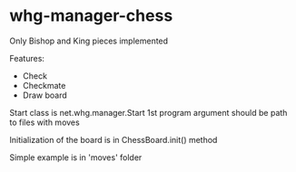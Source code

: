 # whg-manager-chess

Only Bishop and King pieces implemented

Features:
- Check
- Checkmate
- Draw board

Start class is net.whg.manager.Start
1st program argument should be path to files with moves

Initialization of the board is in ChessBoard.init() method

Simple example is in 'moves' folder
